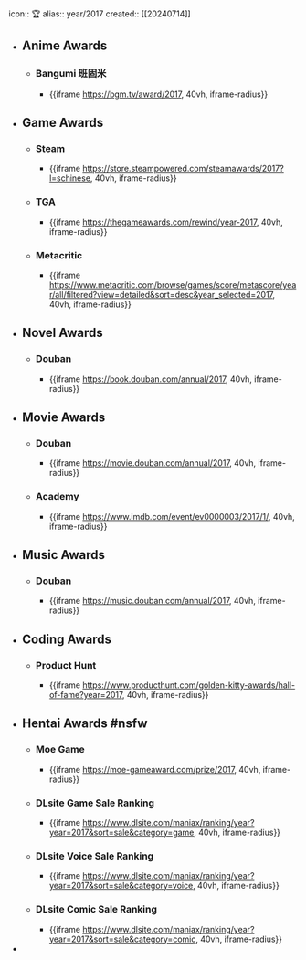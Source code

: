 icon:: 🏆
alias:: year/2017
created:: [[20240714]]

- ## Anime Awards
  - ### Bangumi 班固米
    - {{iframe https://bgm.tv/award/2017, 40vh, iframe-radius}}
- ## Game Awards
  - ### Steam
    - {{iframe https://store.steampowered.com/steamawards/2017?l=schinese, 40vh, iframe-radius}}
  - ### TGA
    - {{iframe https://thegameawards.com/rewind/year-2017, 40vh, iframe-radius}}
  - ### Metacritic
    - {{iframe https://www.metacritic.com/browse/games/score/metascore/year/all/filtered?view=detailed&sort=desc&year_selected=2017, 40vh, iframe-radius}}
- ## Novel Awards
  - ### Douban
    - {{iframe https://book.douban.com/annual/2017, 40vh, iframe-radius}}
- ## Movie Awards
  - ### Douban
    - {{iframe https://movie.douban.com/annual/2017, 40vh, iframe-radius}}
  - ### Academy
    - {{iframe https://www.imdb.com/event/ev0000003/2017/1/, 40vh, iframe-radius}}
- ## Music Awards
  - ### Douban
    - {{iframe https://music.douban.com/annual/2017, 40vh, iframe-radius}}
- ## Coding Awards
  - ### Product Hunt
    - {{iframe https://www.producthunt.com/golden-kitty-awards/hall-of-fame?year=2017, 40vh, iframe-radius}}
- ## Hentai Awards #nsfw
  - ### Moe Game
    - {{iframe https://moe-gameaward.com/prize/2017, 40vh, iframe-radius}}
  - ###  DLsite Game Sale Ranking
    - {{iframe https://www.dlsite.com/maniax/ranking/year?year=2017&sort=sale&category=game, 40vh, iframe-radius}}
  - ### DLsite Voice Sale Ranking
    - {{iframe https://www.dlsite.com/maniax/ranking/year?year=2017&sort=sale&category=voice, 40vh, iframe-radius}}
  - ### DLsite Comic Sale Ranking
    - {{iframe https://www.dlsite.com/maniax/ranking/year?year=2017&sort=sale&category=comic, 40vh, iframe-radius}}
-